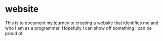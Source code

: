 # website

This is to document my journey to creating a website that identifies me and who I am as a programmer. Hopefully I can show off something I can be proud of.
